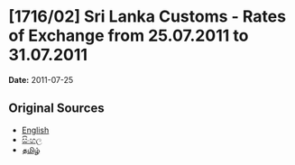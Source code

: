 # [1716/02] Sri Lanka Customs - Rates of Exchange from 25.07.2011 to 31.07.2011

**Date:** 2011-07-25

## Original Sources

- [English](https://documents.gov.lk/view/extra-gazettes/2011/7/1716-02_E.pdf)
- [සිංහල](https://documents.gov.lk/view/extra-gazettes/2011/7/1716-02_S.pdf)
- [தமிழ்](https://documents.gov.lk/view/extra-gazettes/2011/7/1716-02_T.pdf)
